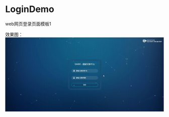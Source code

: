 # LoginDemo
web网页登录页面模板1



效果图：
 ![image](https://github.com/591774192/LoginDemo/blob/master/20190729_175803.gif)
 
 
